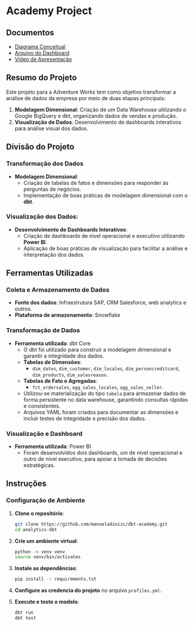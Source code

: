 # Academy Project

## Documentos

- [Diagrama Conceitual](documents/conceptual_diagram_adw.pdf)
- [Arquivo do Dashboard](documents/adw_bi.pbix)
- [Vídeo de Apresentação](https://youtu.be/lRF0pSNLX-Q)

## Resumo do Projeto

Este projeto para a Adventure Works tem como objetivo transformar a análise de dados da empresa por meio de duas etapas principais:

1. **Modelagem Dimensional**: Criação de um Data Warehouse utilizando o Google BigQuery e dbt, organizando dados de vendas e produção.
2. **Visualização de Dados**: Desenvolvimento de dashboards interativos para análise visual dos dados.

## Divisão do Projeto

### Transformação dos Dados
- **Modelagem Dimensional**: 
    - Criação de tabelas de fatos e dimensões para responder às perguntas de negócios.
    - Implementação de boas práticas de modelagem dimensional com o **dbt**.

### Visualização dos Dados:
- **Desenvolvimento de Dashboards Interativos**:
    - Criação de dashboards de nível operacional e executivo utilizando **Power BI**.
    - Aplicação de boas práticas de visualização para facilitar a análise e interpretação dos dados.

## Ferramentas Utilizadas

### Coleta e Armazenamento de Dados
- **Fonte dos dados**: Infraestrutura SAP, CRM Salesforce, web analytics e outros.
- **Plataforma de armazenamento**: Snowflake

### Transformação de Dados
- **Ferramenta utilizada**: dbt Core
    - O dbt foi utilizado para construir a modelagem dimensional e garantir a integridade dos dados.
    - **Tabelas de Dimensões**:
      - `dim_dates`, `dim_customer`, `dim_locales`, `dim_personcreditcard`, `dim_products`, `dim_salesreason`.
    - **Tabelas de Fato e Agregadas**:
      - `fct_ordersales`, `agg_sales_locales`, `agg_sales_seller`.
    - Utilizou-se materialização do tipo `tabela` para armazenar dados de forma persistente no data warehouse, garantindo consultas rápidas e consistentes.
    - Arquivos YAML foram criados para documentar as dimensões e incluir testes de integridade e precisão dos dados.

### Visualização e Dashboard
- **Ferramenta utilizada**: Power BI
    - Foram desenvolvidos dois dashboards, um de nível operacional e outro de nível executivo, para apoiar a tomada de decisões estratégicas.

## Instruções

### Configuração de Ambiente

1. **Clone o repositório**:
    ```bash
    git clone https://github.com/manueladinizc/dbt-academy.git
    cd analytics-dbt
    ```

2. **Crie um ambiente virtual**:
    ```bash
    python -m venv venv
    source venv/bin/activates
    ```

3. **Instale as dependências**:
    ```bash
    pip install -r requirements.txt
    ```

4. **Configure as credencia do projeto** no arquivo `profiles.yml`.

6. **Execute e teste o modelo**:
    ```bash
    dbt run
    dbt test
    ```